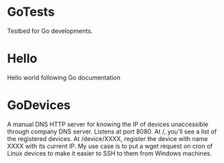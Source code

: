 # GoTests
Testbed for Go developments.

# Hello
Hello world following Go documentation

# GoDevices
A manual DNS HTTP server for knowing the IP of devices unaccessible through company DNS server.
Listens at port 8080. At /, you'll see a list of the registered devices.
At /device/XXXX, register the device with name XXXX with its current IP.
My use case is to put a wget request on cron of Linux devices to make it easier to SSH to them from Windows machines.
